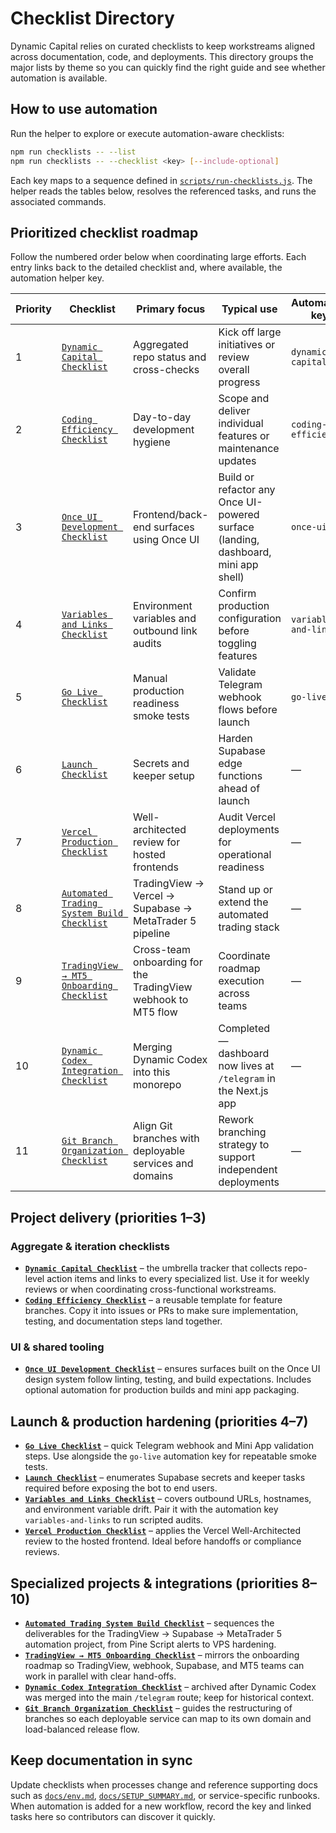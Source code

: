 # Checklist Directory

Dynamic Capital relies on curated checklists to keep workstreams aligned across documentation, code, and deployments. This directory groups the major lists by theme so you can quickly find the right guide and see whether automation is available.

## How to use automation

Run the helper to explore or execute automation-aware checklists:

```bash
npm run checklists -- --list
npm run checklists -- --checklist <key> [--include-optional]
```

Each key maps to a sequence defined in [`scripts/run-checklists.js`](../scripts/run-checklists.js). The helper reads the tables below, resolves the referenced tasks, and runs the associated commands.

## Prioritized checklist roadmap

Follow the numbered order below when coordinating large efforts. Each entry links back to the detailed checklist and, where available, the automation helper key.

| Priority | Checklist | Primary focus | Typical use | Automation key |
| --- | --- | --- | --- | --- |
| 1 | [`Dynamic Capital Checklist`](./dynamic-capital-checklist.md) | Aggregated repo status and cross-checks | Kick off large initiatives or review overall progress | `dynamic-capital` |
| 2 | [`Coding Efficiency Checklist`](./coding-efficiency-checklist.md) | Day-to-day development hygiene | Scope and deliver individual features or maintenance updates | `coding-efficiency` |
| 3 | [`Once UI Development Checklist`](./once-ui-development-checklist.md) | Frontend/back-end surfaces using Once UI | Build or refactor any Once UI-powered surface (landing, dashboard, mini app shell) | `once-ui` |
| 4 | [`Variables and Links Checklist`](./VARIABLES_AND_LINKS_CHECKLIST.md) | Environment variables and outbound link audits | Confirm production configuration before toggling features | `variables-and-links` |
| 5 | [`Go Live Checklist`](./GO_LIVE_CHECKLIST.md) | Manual production readiness smoke tests | Validate Telegram webhook flows before launch | `go-live` |
| 6 | [`Launch Checklist`](./LAUNCH_CHECKLIST.md) | Secrets and keeper setup | Harden Supabase edge functions ahead of launch | — |
| 7 | [`Vercel Production Checklist`](./VERCEL_PRODUCTION_CHECKLIST.md) | Well-architected review for hosted frontends | Audit Vercel deployments for operational readiness | — |
| 8 | [`Automated Trading System Build Checklist`](./automated-trading-checklist.md) | TradingView → Vercel → Supabase → MetaTrader 5 pipeline | Stand up or extend the automated trading stack | — |
| 9 | [`TradingView → MT5 Onboarding Checklist`](./TRADINGVIEW_MT5_ONBOARDING_CHECKLIST.md) | Cross-team onboarding for the TradingView webhook to MT5 flow | Coordinate roadmap execution across teams | — |
| 10 | [`Dynamic Codex Integration Checklist`](./dynamic_codex_integration_checklist.md) | Merging Dynamic Codex into this monorepo | Completed — dashboard now lives at `/telegram` in the Next.js app | — |
| 11 | [`Git Branch Organization Checklist`](./git-branch-organization-checklist.md) | Align Git branches with deployable services and domains | Rework branching strategy to support independent deployments | — |

## Project delivery (priorities 1–3)

### Aggregate & iteration checklists
- **[`Dynamic Capital Checklist`](./dynamic-capital-checklist.md)** – the umbrella tracker that collects repo-level action items and links to every specialized list. Use it for weekly reviews or when coordinating cross-functional workstreams.
- **[`Coding Efficiency Checklist`](./coding-efficiency-checklist.md)** – a reusable template for feature branches. Copy it into issues or PRs to make sure implementation, testing, and documentation steps land together.

### UI & shared tooling
- **[`Once UI Development Checklist`](./once-ui-development-checklist.md)** – ensures surfaces built on the Once UI design system follow linting, testing, and build expectations. Includes optional automation for production builds and mini app packaging.

## Launch & production hardening (priorities 4–7)
- **[`Go Live Checklist`](./GO_LIVE_CHECKLIST.md)** – quick Telegram webhook and Mini App validation steps. Use alongside the `go-live` automation key for repeatable smoke tests.
- **[`Launch Checklist`](./LAUNCH_CHECKLIST.md)** – enumerates Supabase secrets and keeper tasks required before exposing the bot to end users.
- **[`Variables and Links Checklist`](./VARIABLES_AND_LINKS_CHECKLIST.md)** – covers outbound URLs, hostnames, and environment variable drift. Pair it with the automation key `variables-and-links` to run scripted audits.
- **[`Vercel Production Checklist`](./VERCEL_PRODUCTION_CHECKLIST.md)** – applies the Vercel Well-Architected review to the hosted frontend. Ideal before handoffs or compliance reviews.

## Specialized projects & integrations (priorities 8–10)
- **[`Automated Trading System Build Checklist`](./automated-trading-checklist.md)** – sequences the deliverables for the TradingView → Supabase → MetaTrader 5 automation project, from Pine Script alerts to VPS hardening.
- **[`TradingView → MT5 Onboarding Checklist`](./TRADINGVIEW_MT5_ONBOARDING_CHECKLIST.md)** – mirrors the onboarding roadmap so TradingView, webhook, Supabase, and MT5 teams can work in parallel with clear hand-offs.
- **[`Dynamic Codex Integration Checklist`](./dynamic_codex_integration_checklist.md)** – archived after Dynamic Codex was merged into the main `/telegram` route; keep for historical context.
- **[`Git Branch Organization Checklist`](./git-branch-organization-checklist.md)** – guides the restructuring of branches so each deployable service can map to its own domain and load-balanced release flow.

## Keep documentation in sync

Update checklists when processes change and reference supporting docs such as [`docs/env.md`](./env.md), [`docs/SETUP_SUMMARY.md`](./SETUP_SUMMARY.md), or service-specific runbooks. When automation is added for a new workflow, record the key and linked tasks here so contributors can discover it quickly.
